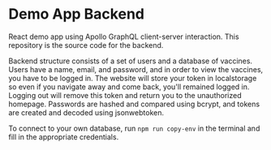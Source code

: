 # Demo App Backend

React demo app using Apollo GraphQL client-server interaction. This repository is the source code for the backend.

Backend structure consists of a set of users and a database of vaccines. Users have a name, email, and password, and in order to view the vaccines, you have to be logged in. The website will store your token in localstorage so even if you navigate away and come back, you'll remained logged in. Logging out will remove this token and return you to the unauthorized homepage. Passwords are hashed and compared using bcrypt, and tokens are created and decoded using jsonwebtoken.

To connect to your own database, run ```npm run copy-env``` in the terminal and fill in the appropriate credentials.
